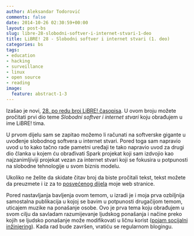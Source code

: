 ```yaml
---
author: Aleksandar Todorović
comments: false
date: 2014-10-26 02:30:59+00:00
layout: post-bs
slug: libre-28-slobodni-softver-i-internet-stvari-1-deo
title: LiBRE! 28 - Slobodni softver i internet stvari (1. deo)
categories: bs
tags:
- education
- hacking
- surveillance
- linux
- open source
- reading
image:
  feature: abstract-1-3
---
```


Izašao je novi, [28. po redu broj LiBRE! časopisa](https://libre.lugons.org/index.php/broj-28/). U ovom broju možete pročitati prvi dio teme _Slobodni softver i internet stvari_ koju obrađujem u ime LiBRE! tima.

U prvom dijelu sam se zapitao možemo li računati na softverske gigante u uvođenje slobodnog softvera u internet stvari. Pored toga sam napravio uvod u to kako tačno rade pametni uređaji te tako napravio uvod za drugi dio članka u kojem ću obrađivati Spark projekat koji sam izdvojio kao najzanimljiviji projekat vezan za internet stvari koji se fokusira u potpunosti na slobodne tehnologije u svom biznis modelu.

Ukoliko ne želite da skidate čitav broj da biste pročitali tekst, tekst možete da preuzmete i iz za to [posvećenog dijela](http://aleksandartodorovic.wordpress.com/projects-and-papers/) moje web stranice.

Pored nastavljanja bavljenja ovom temom, u izradi je i moja prva ozbiljnija samostalna publikacija u kojoj se bavim u potpunosti drugačijom temom, uticajem muzike na ponašanje osobe. Ovo je prva tema koju obrađujem u svom cilju da savladam razumijevanje ljudskog ponašanja i načine preko kojih se ljudsko ponašanje može modifikovati u ličnu korist ([pojam socijalni inžinjering](https://en.wikipedia.org/wiki/Social_engineering_(security))). Kada rad bude završen, vratiću se regularnom blogingu.
